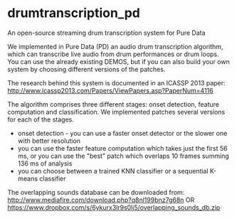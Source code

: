 drumtranscription_pd
====================

An open-source streaming drum transcription system for Pure Data

We implemented in Pure Data (PD) an audio drum transcription algorithm, which can transcribe live audio from drum performances or drum loops. You can use the already existing DEMOS, but if you can also build your own system by choosing different versions of the patches.

The research behind this system is documented in an ICASSP 2013 paper:
http://www.icassp2013.com/Papers/ViewPapers.asp?PaperNum=4116

The algorithm comprises three different stages: onset detection, feature computation and classification. We implemented patches several versions for each of the stages.
- onset detection - you can use a faster onset detector or the slower one with better resolution
- you can use the faster feature computation which takes just the first 56 ms, or you can use the "best" patch which overlaps 10 frames summing 136 ms of analysis
- you can choose between a trained KNN classifier or a sequential K-means classifier



The overlapping sounds database can be downloaded from: 
http://www.mediafire.com/download.php?q8nl199bnz7g68n
OR
https://www.dropbox.com/s/6ykurx3lr9s0lj5/overlapping_sounds_db.zip